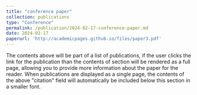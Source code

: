 ```yaml
---
title: "conference paper"
collection: publications
type: "Conference"
permalink: /publication/2024-02-17-conference-paper.md
date: 2024-02-17
paperurl: 'http://academicpages.github.io/files/paper3.pdf'
---
```


The contents above will be part of a list of publications, if the user clicks the link for the publication than the contents of section will be rendered as a full page, allowing you to provide more information about the paper for the reader. When publications are displayed as a single page, the contents of the above "citation" field will automatically be included below this section in a smaller font.
